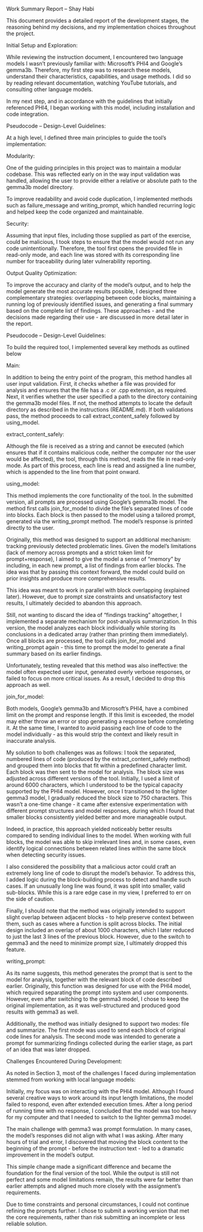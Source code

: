 Work Summary Report – Shay Habi

This document provides a detailed report of the development stages, the reasoning behind my decisions, and my implementation choices throughout the project.

Initial Setup and Exploration:

While reviewing the instruction document, I encountered two language models I wasn’t previously familiar with: Microsoft’s PHI4 and Google’s gemma3b. Therefore, my first step was to research these models, understand their characteristics, capabilities, and usage methods. I did so by reading relevant documentation, watching YouTube tutorials, and consulting other language models.

In my next step, and in accordance with the guidelines that initially referenced PHI4, I began working with this model, including installation and code integration.



Pseudocode – Design-Level Guidelines:

At a high level, I defined three main principles to guide the tool’s implementation:

Modularity:

One of the guiding principles in this project was to maintain a modular codebase. This was reflected early on in the way input validation was handled, allowing the user to provide either a relative or absolute path to the gemma3b model directory.

To improve readability and avoid code duplication, I implemented methods such as failure\_message and writing\_prompt, which handled recurring logic and helped keep the code organized and maintainable.

Security:

Assuming that input files, including those supplied as part of the exercise, could be malicious, I took steps to ensure that the model would not run any code unintentionally. Therefore, the tool first opens the provided file in read-only mode, and each line was stored with its corresponding line number for traceability during later vulnerability reporting.

Output Quality Optimization:

To improve the accuracy and clarity of the model’s output, and to help the model generate the most accurate results possible, I designed three complementary strategies: overlapping between code blocks, maintaining a running log of previously identified issues, and generating a final summary based on the complete list of findings. These approaches - and the decisions made regarding their use - are discussed in more detail later in the report.





Pseudocode – Design-Level Guidelines:

To build the required tool, I implemented several key methods as outlined below

Main:

In addition to being the entry point of the program, this method handles all user input validation. First, it checks whether a file was provided for analysis and ensures that the file has a .c or .cpp extension, as required. Next, it verifies whether the user specified a path to the directory containing the gemma3b model files. If not, the method attempts to locate the default directory as described in the instructions (README.md). If both validations pass, the method proceeds to call extract\_content\_safely followed by using\_model.



extract\_content\_safely:

Although the file is received as a string and cannot be executed (which ensures that if it contains malicious code, neither the computer nor the user would be affected), the tool, through this method, reads the file in read-only mode. As part of this process, each line is read and assigned a line number, which is appended to the line from that point onward.



using\_model:

This method implements the core functionality of the tool. In the submitted version, all prompts are processed using Google’s gemma3b model. The method first calls join\_for\_model to divide the file’s separated lines of code into blocks. Each block is then passed to the model using a tailored prompt, generated via the writing\_prompt method. The model’s response is printed directly to the user.



Originally, this method was designed to support an additional mechanism: tracking previously detected problematic lines. Given the model’s limitations (lack of memory across prompts and a strict token limit for prompt+response), I aimed to give the model a sense of “memory” by including, in each new prompt, a list of findings from earlier blocks. The idea was that by passing this context forward, the model could build on prior insights and produce more comprehensive results.



This idea was meant to work in parallel with block overlapping (explained later). However, due to prompt size constraints and unsatisfactory test results, I ultimately decided to abandon this approach.



Still, not wanting to discard the idea of “findings tracking” altogether, I implemented a separate mechanism for post-analysis summarization. In this version, the model analyzes each block individually while storing its conclusions in a dedicated array (rather than printing them immediately). Once all blocks are processed, the tool calls join\_for\_model and writing\_prompt again - this time to prompt the model to generate a final summary based on its earlier findings.

Unfortunately, testing revealed that this method was also ineffective: the model often expected user input, generated overly verbose responses, or failed to focus on more critical issues. As a result, I decided to drop this approach as well.



join\_for\_model:

Both models, Google’s gemma3b and Microsoft’s PHI4, have a combined limit on the prompt and response length. If this limit is exceeded, the model may either throw an error or stop generating a response before completing it. At the same time, I wanted to avoid passing each line of code to the model individually - as this would strip the context and likely result in inaccurate analysis.

My solution to both challenges was as follows: I took the separated, numbered lines of code (produced by the extract\_content\_safely method) and grouped them into blocks that fit within a predefined character limit. Each block was then sent to the model for analysis. The block size was adjusted across different versions of the tool. Initially, I used a limit of around 6000 characters, which I understood to be the typical capacity supported by the PHI4 model. However, once I transitioned to the lighter gemma3 model, I gradually reduced the block size to 750 characters. This wasn’t a one-time change - it came after extensive experimentation with different prompt structures and model responses, during which I found that smaller blocks consistently yielded better and more manageable output.

Indeed, in practice, this approach yielded noticeably better results compared to sending individual lines to the model. When working with full blocks, the model was able to skip irrelevant lines and, in some cases, even identify logical connections between related lines within the same block when detecting security issues.

I also considered the possibility that a malicious actor could craft an extremely long line of code to disrupt the model’s behavior. To address this, I added logic during the block-building process to detect and handle such cases. If an unusually long line was found, it was split into smaller, valid sub-blocks. While this is a rare edge case in my view, I preferred to err on the side of caution.

Finally, I should note that the method was originally intended to support slight overlap between adjacent blocks - to help preserve context between them, such as cases where a function is split across blocks. The initial design included an overlap of about 1000 characters, which I later reduced to just the last 3 lines of the previous block. However, due to the switch to gemma3 and the need to minimize prompt size, I ultimately dropped this feature.



writing\_prompt:

As its name suggests, this method generates the prompt that is sent to the model for analysis, together with the relevant block of code described earlier. Originally, this function was designed for use with the PHI4 model, which required separating the prompt into system and user components. However, even after switching to the gemma3 model, I chose to keep the original implementation, as it was well-structured and produced good results with gemma3 as well.

Additionally, the method was initially designed to support two modes: file and summarize. The first mode was used to send each block of original code lines for analysis. The second mode was intended to generate a prompt for summarizing findings collected during the earlier stage, as part of an idea that was later dropped.



Challenges Encountered During Development:

As noted in Section 3, most of the challenges I faced during implementation stemmed from working with local language models:

Initially, my focus was on interacting with the PHI4 model. Although I found several creative ways to work around its input length limitations, the model failed to respond, even after extended execution times. After a long period of running time with no response, I concluded that the model was too heavy for my computer and that I needed to switch to the lighter gemma3 model.

The main challenge with gemma3 was prompt formulation. In many cases, the model’s responses did not align with what I was asking. After many hours of trial and error, I discovered that moving the block content to the beginning of the prompt - before the instruction text - led to a dramatic improvement in the model’s output.

This simple change made a significant difference and became the foundation for the final version of the tool. While the output is still not perfect and some model limitations remain, the results were far better than earlier attempts and aligned much more closely with the assignment’s requirements.

Due to time constraints and personal circumstances, I could not continue refining the prompts further. I chose to submit a working version that met the core requirements, rather than risk submitting an incomplete or less reliable solution.



